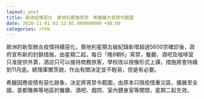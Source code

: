 ```yaml
---
layout: post
title: 歐洲疫情惡化　奧地利實施宵禁　希臘擴大宵禁令範圍
date: 2020-11-01 02:12:05.000000000 +08:00
categories: rthk
---
```


歐洲的新型肺炎疫情持續惡化，奧地利星期五破紀錄新增超過5600宗確診後，政府宣布新的封鎖措施，由星期二起，每日「晚8朝6」宵禁，餐廳、酒吧及咖啡室只准提供外賣，酒店只可以接待商務旅客，學校改以視像形式上課，措施將會持續到11月底。總理庫爾茨說，作出有關決定並不輕易，但是有必要。

希臘因應疫情有惡化跡象，決定將宵禁令範圍，由原本只限疫情重災區，擴展至全國，首都雅典等地區的餐廳、酒吧、戲院、室內健身室等關閉，星期二起生效。

